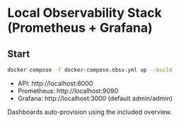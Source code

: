 # Local Observability Stack (Prometheus + Grafana)

## Start
```bash
docker compose -f docker-compose.obsv.yml up --build
```

- API: http://localhost:8000
- Prometheus: http://localhost:9090
- Grafana: http://localhost:3000 (default admin/admin)

Dashboards auto-provision using the included overview.
